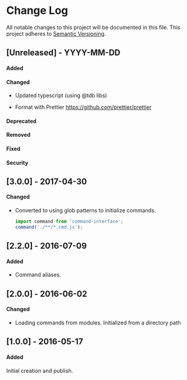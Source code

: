 # Change Log

All notable changes to this project will be documented in this file.
This project adheres to [Semantic Versioning](http://semver.org/).

## [Unreleased] - YYYY-MM-DD

#### Added

#### Changed

* Updated typescript (using @tdb libs)

- Format with Prettier https://github.com/prettier/prettier

#### Deprecated

#### Removed

#### Fixed

#### Security

## [3.0.0] - 2017-04-30

#### Changed

* Converted to using glob patterns to initialize commands.

  ```js
  import command from 'command-interface';
  command('./**/*.cmd.js');
  ```

## [2.2.0] - 2016-07-09

#### Added

* Command aliases.

## [2.0.0] - 2016-06-02

#### Changed

* Loading commands from modules. Initialized from a directory path

## [1.0.0] - 2016-05-17

#### Added

Initial creation and publish.
